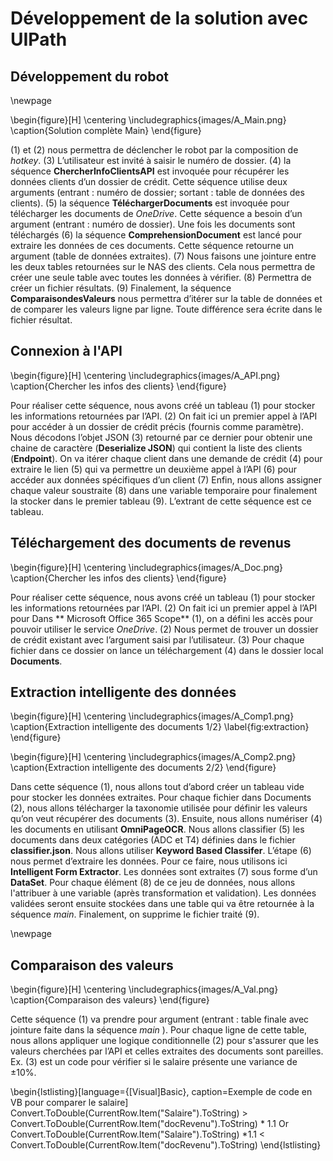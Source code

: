 # Développement de la solution avec UIPath

## Développement du robot

\newpage

\begin{figure}[H]
  \centering
  \includegraphics{images/A_Main.png}
 \caption{Solution complète Main}
\end{figure}

(1) et (2) nous permettra de déclencher le robot par la composition de *hotkey*. (3) L’utilisateur est invité à saisir le numéro de dossier. (4) la séquence **ChercherInfoClientsAPI** est invoquée pour récupérer les données clients d’un dossier de crédit. Cette séquence utilise deux arguments (entrant : numéro de dossier; sortant : table de données des clients). (5) la séquence **TéléchargerDocuments** est invoquée pour télécharger les documents de *OneDrive*. Cette séquence a besoin d’un argument (entrant : numéro de dossier). Une fois les documents sont téléchargés (6) la séquence **ComprehensionDocument** est lancé pour extraire les données de ces documents. Cette séquence retourne un argument (table de données extraites). (7) Nous faisons une jointure entre les deux tables retournées sur le NAS des clients. Cela nous permettra de créer une seule table avec toutes les données à vérifier. (8) Permettra de créer un fichier résultats. (9) Finalement, la séquence **ComparaisondesValeurs** nous permettra d’itérer sur la table de données et de comparer les valeurs ligne par ligne. Toute différence sera écrite dans le fichier résultat.

## Connexion à l'API

\begin{figure}[H]
  \centering
  \includegraphics{images/A_API.png}
 \caption{Chercher les infos des clients}
\end{figure}

Pour réaliser cette séquence, nous avons créé un tableau (1) pour stocker les informations retournées par l’API. (2) On fait ici un premier appel à l’API pour accéder à un dossier de crédit précis (fournis comme paramètre). Nous décodons l’objet JSON (3) retourné par ce dernier pour obtenir une chaine de caractère (**Deserialize JSON**) qui contient la liste des clients (**Endpoint**).
On va itérer chaque client dans une demande de crédit (4) pour extraire le lien (5) qui va permettre un deuxième appel à l’API (6) pour accéder aux données spécifiques d’un client (7)
Enfin, nous allons assigner chaque valeur soustraite (8) dans une variable temporaire pour finalement la stocker dans le premier tableau (9). L’extrant de cette séquence est ce tableau.

## Téléchargement des documents de revenus

\begin{figure}[H]
  \centering
  \includegraphics{images/A_Doc.png}
 \caption{Chercher les infos des clients}
\end{figure}

Pour réaliser cette séquence, nous avons créé un tableau (1) pour stocker les informations retournées par l’API. (2) On fait ici un premier appel à l’API pour Dans ** Microsoft Office 365 Scope** (1), on a défini les accès pour pouvoir utiliser le service *OneDrive*. (2) Nous permet de trouver un dossier de crédit existant avec l’argument saisi par l’utilisateur. (3) Pour chaque fichier dans ce dossier on lance un téléchargement (4) dans le dossier local **Documents**.

## Extraction intelligente des données


\begin{figure}[H]
  \centering
  \includegraphics{images/A_Comp1.png}
 \caption{Extraction intelligente des documents 1/2}
 \label{fig:extraction}
\end{figure}

\begin{figure}[H]
  \centering
  \includegraphics{images/A_Comp2.png}
 \caption{Extraction intelligente des documents 2/2}
\end{figure}

Dans cette séquence (1), nous allons tout d’abord créer un tableau vide pour stocker les données extraites. Pour chaque fichier dans Documents (2), nous allons télécharger la taxonomie utilisée pour définir les valeurs qu’on veut récupérer des documents (3).
Ensuite, nous allons numériser (4) les documents en utilisant **OmniPageOCR**.
Nous allons classifier (5) les documents dans deux catégories (ADC et T4) définies dans le fichier **classifier.json**. Nous allons utiliser **Keyword Based Classifer**.
L’étape (6) nous permet d’extraire les données. Pour ce faire, nous utilisons ici **Intelligent Form Extractor**. Les données sont extraites (7) sous forme d’un **DataSet**. Pour chaque élément (8) de ce jeu de données, nous allons l'attribuer à une variable (après transformation et validation). Les données validées seront ensuite stockées dans une table qui va être retournée à la séquence *main*. Finalement, on supprime le fichier traité (9).

\newpage

## Comparaison des valeurs

\begin{figure}[H]
  \centering
  \includegraphics{images/A_Val.png}
 \caption{Comparaison des valeurs}
\end{figure}

Cette séquence (1) va prendre pour argument (entrant : table finale avec jointure faite dans la séquence *main* ). Pour chaque ligne de cette table, nous allons appliquer une logique conditionnelle (2) pour s'assurer que les valeurs cherchées par l’API et celles extraites des documents sont pareilles. Ex. (3) est un code pour vérifier si le salaire présente une variance de ±10%.

\begin{lstlisting}[language={[Visual]Basic}, caption=Exemple de code en VB pour comparer le salaire]
Convert.ToDouble(CurrentRow.Item("Salaire").ToString) > Convert.ToDouble(CurrentRow.Item("docRevenu").ToString) * 1.1 Or Convert.ToDouble(CurrentRow.Item("Salaire").ToString) *1.1 < Convert.ToDouble(CurrentRow.Item("docRevenu").ToString)
\end{lstlisting}



